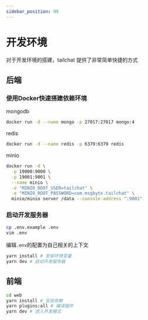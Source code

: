 ```yaml
---
sidebar_position: 99
---
```


# 开发环境

对于开发环境的搭建，tailchat 提供了非常简单快捷的方式

## 后端

### 使用Docker快速搭建依赖环境

mongodb
```bash
docker run -d --name mongo -p 27017:27017 mongo:4
```

redis
```bash
docker run -d --name redis -p 6379:6379 redis
```

minio
```bash
docker run -d \
  -p 19000:9000 \
  -p 19001:9001 \
  --name minio \
  -e "MINIO_ROOT_USER=tailchat" \
  -e "MINIO_ROOT_PASSWORD=com.msgbyte.tailchat" \
  minio/minio server /data --console-address ":9001"
```

### 启动开发服务器

```bash
cp .env.example .env
vim .env
```

编辑`.env`的配置为自己相关的上下文

```bash
yarn install # 安装环境变量
yarn dev # 启动开发服务器
```

## 前端

```bash
cd web
yarn install # 安装依赖
yarn plugins:all # 编译插件
yarn dev # 进入开发模式
```
